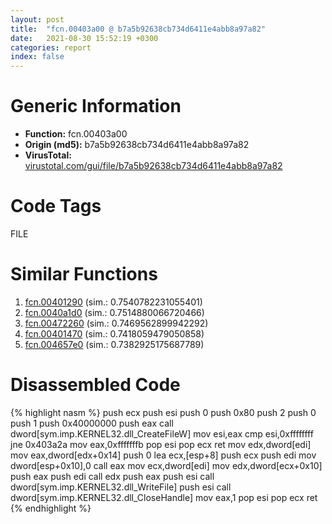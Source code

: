 ```yaml
---
layout: post
title:  "fcn.00403a00 @ b7a5b92638cb734d6411e4abb8a97a82"
date:   2021-08-30 15:52:19 +0300
categories: report
index: false
---
```


# Generic Information
- **Function:** fcn.00403a00
- **Origin (md5):** b7a5b92638cb734d6411e4abb8a97a82
- **VirusTotal:** [virustotal.com/gui/file/b7a5b92638cb734d6411e4abb8a97a82][virustotal_ref]

# Code Tags
<span class="tag" id="FILE">FILE</span>


# Similar Functions

1. [fcn.00401290][similar_1_ref] (sim.: 0.7540782231055401)
2. [fcn.0040a1d0][similar_2_ref] (sim.: 0.7514880066720466)
3. [fcn.00472260][similar_3_ref] (sim.: 0.7469562899942292)
4. [fcn.00401470][similar_4_ref] (sim.: 0.7418059479050858)
5. [fcn.004657e0][similar_5_ref] (sim.: 0.7382925175687789)


# Disassembled Code

{% highlight nasm %}
push ecx
push esi
push 0
push 0x80
push 2
push 0
push 1
push 0x40000000
push eax
call dword[sym.imp.KERNEL32.dll_CreateFileW]
mov esi,eax
cmp esi,0xffffffff
jne 0x403a2a
mov eax,0xfffffffb
pop esi
pop ecx
ret 
mov edx,dword[edi]
mov eax,dword[edx+0x14]
push 0
lea ecx,[esp+8]
push ecx
push edi
mov dword[esp+0x10],0
call eax
mov ecx,dword[edi]
mov edx,dword[ecx+0x10]
push eax
push edi
call edx
push eax
push esi
call dword[sym.imp.KERNEL32.dll_WriteFile]
push esi
call dword[sym.imp.KERNEL32.dll_CloseHandle]
mov eax,1
pop esi
pop ecx
ret 
{% endhighlight %}


[similar_1_ref]: /report/fcn.00401290@e9782a46c2d4ab52d9b2b1b712934fbe
[similar_2_ref]: /report/fcn.0040a1d0@0403abd1e9e066fc89cddd5736647282
[similar_3_ref]: /report/fcn.00472260@289859175c221b107317af7727d26c17
[similar_4_ref]: /report/fcn.00401470@d4e56c7d970c209a3a2b3c4b4cc5e586
[similar_5_ref]: /report/fcn.004657e0@a4175bd1311845689d3bca41d1d095ff
[virustotal_ref]: https://www.virustotal.com/gui/file/b7a5b92638cb734d6411e4abb8a97a82